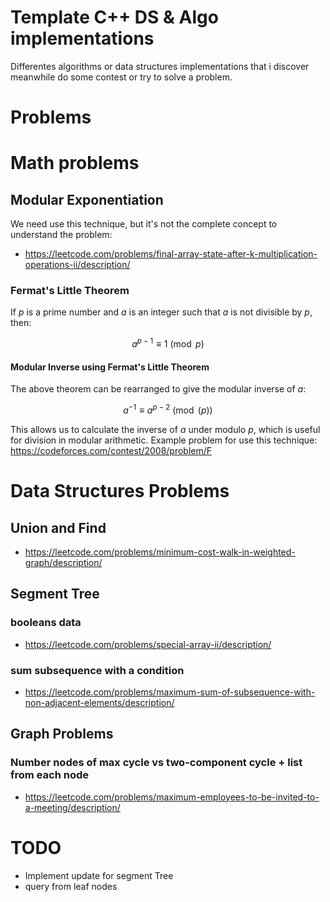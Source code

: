 # Template C++ DS & Algo implementations
Differentes algorithms or data structures implementations that i discover meanwhile do some contest or try to solve a problem.

# Problems

# Math problems
## Modular Exponentiation
We need use this technique, but it's not the complete concept to understand the problem:
* https://leetcode.com/problems/final-array-state-after-k-multiplication-operations-ii/description/
### Fermat's Little Theorem
If $p$ is a prime number and $a$ is an integer such that $a$ is not divisible by $p$, then:

$$a^{p-1} \equiv 1 \pmod{p}$$

#### Modular Inverse using Fermat's Little Theorem
The above theorem can be rearranged to give the modular inverse of $a$:

$$a^{-1} \equiv a^{p-2} \pmod(p)$$

This allows us to calculate the inverse of $a$ under modulo $p$, which is useful for division in modular arithmetic.
Example problem for use this technique: https://codeforces.com/contest/2008/problem/F

# Data Structures Problems
## Union and Find
* https://leetcode.com/problems/minimum-cost-walk-in-weighted-graph/description/

## Segment Tree
### booleans data
* https://leetcode.com/problems/special-array-ii/description/
### sum subsequence with a condition
* https://leetcode.com/problems/maximum-sum-of-subsequence-with-non-adjacent-elements/description/

## Graph Problems
### Number nodes of max cycle vs two-component cycle + list from each node
* https://leetcode.com/problems/maximum-employees-to-be-invited-to-a-meeting/description/

# TODO
* Implement update for segment Tree
* query from leaf nodes
